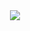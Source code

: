 <!-- ### Hi there 👋 -->

<div id="header" align="center">
  <!-- <img align="center" src="https://github-readme-stats.vercel.app/api?username=andrejustinnn&count_private=true&show_icons=true&theme=dark" /> -->
  <img align="center" src="http://github-readme-streak-stats.herokuapp.com?user=andrejustinnn&theme=icegray&hide_border=true" />
</div>

<!-- <div id="header" align="center">
  <img align="center" src="https://spotify-recently-played-readme.vercel.app/api?user=andrejustinnn&count=1" />
</div> -->
<!--START_SECTION:waka-->

<!--END_SECTION:waka-->


<!--
**andrejustinnn/andrejustinnn** is a ✨ _special_ ✨ repository because its `README.md` (this file) appears on your GitHub profile.

Here are some ideas to get you started:

- 🔭 I’m currently working on Avian Brands
- 🌱 I’m currently learning ...
- 👯 I’m looking to collaborate on ...
- 🤔 I’m looking for help with ...
- 💬 Ask me about ...
- 📫 How to reach me: ...
- 😄 Pronouns: ...
- ⚡ Fun fact: ...
-->
